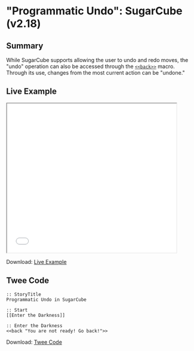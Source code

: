 # "Programmatic Undo": SugarCube (v2.18)

## Summary

While SugarCube supports allowing the user to undo and redo moves, the "undo" operation can also be accessed through the [`<<back>>`](http://www.motoslave.net/sugarcube/2/docs/macros.html#macros-back) macro. Through its use, changes from the most current action can be "undone."

## Live Example

<section>
<iframe src="sugarcube_programmaticundo_example.html" height=400 width=90%></iframe>

Download: <a href="sugarcube_programmaticundo_example.html" target="_blank">Live Example</a>
</section>

## Twee Code

```
:: StoryTitle
Programmatic Undo in SugarCube

:: Start
[[Enter the Darkness]]

:: Enter the Darkness
<<back "You are not ready! Go back!">>
```

Download: <a href="sugarcube_programmaticundo_twee.txt" target="_blank">Twee Code</a>

